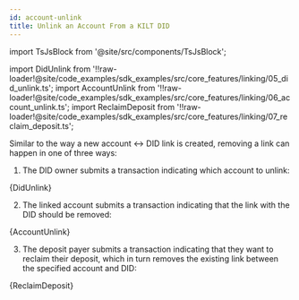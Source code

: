 ```yaml
---
id: account-unlink
title: Unlink an Account From a KILT DID
---
```


import TsJsBlock from '@site/src/components/TsJsBlock';

import DidUnlink from '!!raw-loader!@site/code_examples/sdk_examples/src/core_features/linking/05_did_unlink.ts';
import AccountUnlink from '!!raw-loader!@site/code_examples/sdk_examples/src/core_features/linking/06_account_unlink.ts';
import ReclaimDeposit from '!!raw-loader!@site/code_examples/sdk_examples/src/core_features/linking/07_reclaim_deposit.ts';

Similar to the way a new account <-> DID link is created, removing a link can happen in one of three ways:

1. The DID owner submits a transaction indicating which account to unlink:

<TsJsBlock>
  {DidUnlink}
</TsJsBlock>

2. The linked account submits a transaction indicating that the link with the DID should be removed:

<TsJsBlock>
  {AccountUnlink}
</TsJsBlock>

3. The deposit payer submits a transaction indicating that they want to reclaim their deposit, which in turn removes the existing link between the specified account and DID:

<TsJsBlock>
  {ReclaimDeposit}
</TsJsBlock>